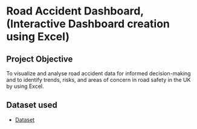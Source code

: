 # Road Accident Dashboard, (Interactive Dashboard creation using Excel)
## Project Objective
To visualize and analyse road accident data for informed decision-making and to identify trends, risks, and areas of concern in road safety in the UK by using Excel.

## Dataset used
- <a href="https://github.com/Sammuun/Road-Accident-Dashboard-UK/blob/main/Road%20Accident%20Data%20(version%201).xlsb.xlsx">Dataset</a>


